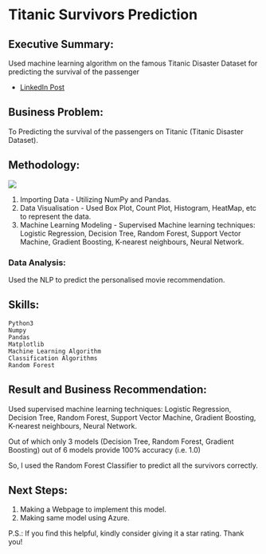 # Titanic Survivors Prediction

## Executive Summary: 

Used machine learning algorithm on the famous Titanic Disaster Dataset for predicting the survival of the passenger

- [LinkedIn Post](https://www.linkedin.com/posts/devanshi-nigam_internship-bharatintern-datascienceintern-activity-7114632007631941632-HiP3?utm_source=share&utm_medium=member_desktop)

## Business Problem:

To Predicting the survival of the passengers on Titanic (Titanic Disaster Dataset).

## Methodology:

<img src="https://static1.squarespace.com/static/5006453fe4b09ef2252ba068/5095eabce4b06cb305058603/5095eabce4b02d37bef4c24c/1352002236895/100_anniversary_titanic_sinking_by_esai8mellows-d4xbme8.jpg">

1. Importing Data - Utilizing NumPy and Pandas.
2. Data Visualisation - Used Box Plot, Count Plot, Histogram, HeatMap, etc to represent the data.
3. Machine Learning Modeling - Supervised Machine learning techniques: Logistic Regression, Decision Tree, Random Forest, Support Vector Machine, Gradient Boosting, K-nearest neighbours, Neural Network.

### Data Analysis:

Used the NLP to predict the personalised movie recommendation.

## Skills:

    Python3
    Numpy
    Pandas
    Matplotlib
    Machine Learning Algorithm
    Classification Algorithms
    Random Forest

## Result and Business Recommendation:

Used supervised machine learning techniques: Logistic Regression, Decision Tree, Random Forest, Support Vector Machine, Gradient Boosting, K-nearest neighbours, Neural Network.

Out of which only 3 models (Decision Tree, Random Forest, Gradient Boosting) out of 6 models provide 100% accuracy (i.e. 1.0)

So, I used the Random Forest Classifier to predict all the survivors correctly.

## Next Steps:

1. Making a Webpage to implement this model.
2. Making same model using Azure.


P.S.: If you find this helpful, kindly consider giving it a star rating. Thank you!
